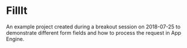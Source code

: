 # FillIt
An example project created during a breakout session on 2018-07-25 to
demonstrate different form fields and how to process the request in App Engine.
